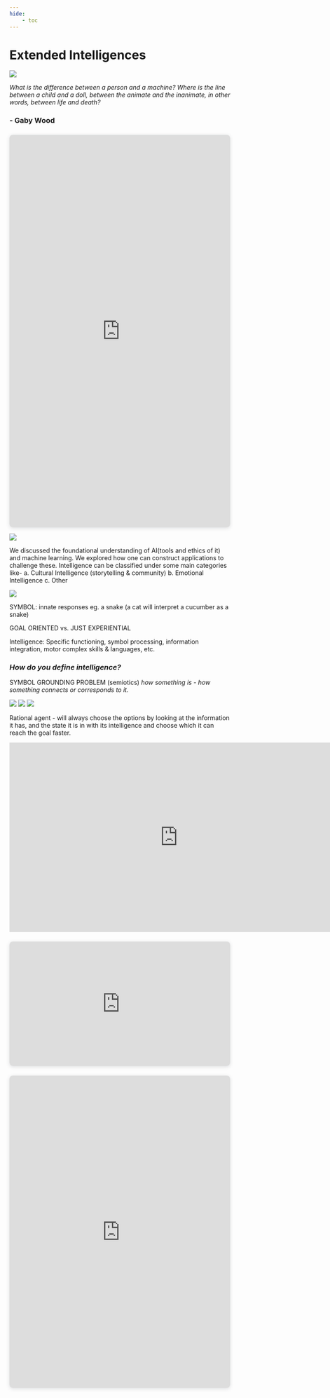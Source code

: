 ```yaml
---
hide:
    - toc
---
```


# **Extended Intelligences**

![](../images/CCMB.png)

<i>What is the difference between a person and a machine? Where is the line between a child and a doll, between the animate and the inanimate, in other words, between life and death?</i> <h3>- Gaby Wood</h3>

<div style="position: relative; width: 100%; height: 0; padding-top: 177.7778%;
 padding-bottom: 0; box-shadow: 0 2px 8px 0 rgba(63,69,81,0.16); margin-top: 1.6em; margin-bottom: 0.9em; overflow: hidden;
 border-radius: 8px; will-change: transform;">
  <iframe loading="lazy" style="position: absolute; width: 100%; height: 100%; top: 0; left: 0; border: none; padding: 0;margin: 0;"
    src="https:&#x2F;&#x2F;www.canva.com&#x2F;design&#x2F;DAFUfgToJPA&#x2F;watch?embed" allowfullscreen="allowfullscreen" allow="fullscreen">
  </iframe>
</div>
<a href="https:&#x2F;&#x2F;www.canva.com&#x2F;design&#x2F;DAFUfgToJPA&#x2F;watch?utm_content=DAFUfgToJPA&amp;utm_campaign=designshare&amp;utm_medium=embeds&amp;utm_source=link" target="_blank" rel="noopener"></a>



![](../images/intelligence.webp)

We discussed the foundational understanding of AI(tools and ethics of it) and machine learning. We explored how one can construct applications to challenge these. Intelligence can be classified under some main categories like-
a. Cultural Intelligence (storytelling & community)
b. Emotional Intelligence
c. Other

![](../images/plato.jpg)

SYMBOL: innate responses eg. a snake (a cat will interpret a cucumber as a snake)

GOAL ORIENTED vs. JUST EXPERIENTIAL

Intelligence: Specific functioning, symbol processing, information integration, motor complex skills & languages, etc.

<h3><i>How do you define intelligence?</i></h3>

SYMBOL GROUNDING PROBLEM (semiotics)
<i>how something is - how something connects or corresponds to it.</i>

![](../images/brain.jpg)
![](../images/thinking.jpg)
![](../images/input.jpg)

Rational agent - will always choose the options by looking at the information it has, and the state it is in with its intelligence and choose which it can reach the goal faster.

<iframe width="768" height="432" src="https://miro.com/app/live-embed/uXjVP-R60lM=/?moveToViewport=-1920,-1610,3373,2766&embedId=89964868079" frameborder="0" scrolling="no" allowfullscreen></iframe>

<div style="position: relative; width: 100%; height: 0; padding-top: 56.2500%;
 padding-bottom: 0; box-shadow: 0 2px 8px 0 rgba(63,69,81,0.16); margin-top: 1.6em; margin-bottom: 0.9em; overflow: hidden;
 border-radius: 8px; will-change: transform;">
  <iframe loading="lazy" style="position: absolute; width: 100%; height: 100%; top: 0; left: 0; border: none; padding: 0;margin: 0;"
    src="https:&#x2F;&#x2F;www.canva.com&#x2F;design&#x2F;DAFUEu4fxrk&#x2F;view?embed" allowfullscreen="allowfullscreen" allow="fullscreen">
  </iframe>
</div>


<div style="position: relative; width: 100%; height: 0; padding-top: 141.4286%;
 padding-bottom: 0; box-shadow: 0 2px 8px 0 rgba(63,69,81,0.16); margin-top: 1.6em; margin-bottom: 0.9em; overflow: hidden;
 border-radius: 8px; will-change: transform;">
  <iframe loading="lazy" style="position: absolute; width: 100%; height: 100%; top: 0; left: 0; border: none; padding: 0;margin: 0;"
    src="https:&#x2F;&#x2F;www.canva.com&#x2F;design&#x2F;DAFUQsaPo_0&#x2F;view?embed" allowfullscreen="allowfullscreen" allow="fullscreen">
  </iframe>
</div>

